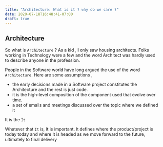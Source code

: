 ```yaml
---
title: "Architecture: What is it ? why do we care ?"
date: 2020-07-18T16:48:41-07:00
draft: true
---
```


## Architecture

So what is `Architecture` ? As a kid , I only saw housing architects.
Folks working in Technology were a few and the word Architect was hardly used
to describe anyone in the profession.

People in the Software world have long argued the use of the word `Architecture`.
Here are some assumptions ,

- the early decisions made in a Software project constitutes the Architecture
  and the rest is just code.
- it is the high-level composition of the component used that evolve over time.
- a set of emails and meetings discussed over the topic where we defined it

It is the `It`

Whatever that `It` is, It is important. It defines where the product/project is
today today and where it is headed as we move forward to the future, ultimately
to final delivery

